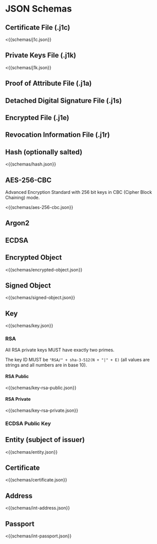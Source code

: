 # JSON Schemas

## Certificate File (.j1c)
<{{schemas/j1c.json}}

## Private Keys File (.j1k)
<{{schemas/j1k.json}}

## Proof of Attribute File (.j1a)

## Detached Digital Signature File (.j1s)

## Encrypted File (.j1e)

## Revocation Information File (.j1r)

## Hash (optionally salted)
<{{schemas/hash.json}}
## AES-256-CBC
Advanced Encryption Standard with 256 bit keys in CBC (Cipher Block Chaining) mode.

<{{schemas/aes-256-cbc.json}}
## Argon2
## ECDSA
## Encrypted Object
<{{schemas/encrypted-object.json}}
## Signed Object
<{{schemas/signed-object.json}}
## Key
<{{schemas/key.json}}
### RSA

All RSA private keys MUST have exactly two primes.

The key ID MUST be `"RSA/" + sha-3-512(N + "|" + E)` (all values are strings and all numbers are in base 10). 

#### RSA Public
<{{schemas/key-rsa-public.json}}
#### RSA Private
<{{schemas/key-rsa-private.json}}
### ECDSA Public Key
## Entity (subject of issuer)
<{{schemas/entity.json}}
## Certificate
<{{schemas/certificate.json}}
## Address
<{{schemas/int-address.json}}
## Passport
<{{schemas/int-passport.json}}